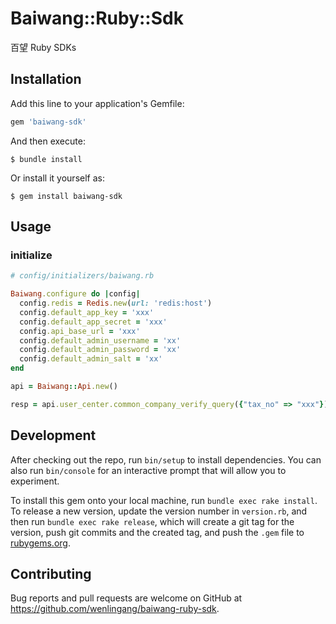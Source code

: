 # Baiwang::Ruby::Sdk

百望 Ruby SDKs

## Installation

Add this line to your application's Gemfile:

```ruby
gem 'baiwang-sdk'
```

And then execute:

    $ bundle install

Or install it yourself as:

    $ gem install baiwang-sdk

## Usage

### initialize

```ruby
# config/initializers/baiwang.rb

Baiwang.configure do |config|
  config.redis = Redis.new(url: 'redis:host')
  config.default_app_key = 'xxx'
  config.default_app_secret = 'xxx'
  config.api_base_url = 'xxx'
  config.default_admin_username = 'xx'
  config.default_admin_password = 'xx'
  config.default_admin_salt = 'xx'
end
```

```ruby
api = Baiwang::Api.new()
```

```ruby
resp = api.user_center.common_company_verify_query({"tax_no" => "xxx"})
```

## Development

After checking out the repo, run `bin/setup` to install dependencies. You can also run `bin/console` for an interactive prompt that will allow you to experiment.

To install this gem onto your local machine, run `bundle exec rake install`. To release a new version, update the version number in `version.rb`, and then run `bundle exec rake release`, which will create a git tag for the version, push git commits and the created tag, and push the `.gem` file to [rubygems.org](https://rubygems.org).

## Contributing

Bug reports and pull requests are welcome on GitHub at https://github.com/wenlingang/baiwang-ruby-sdk.
